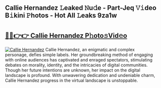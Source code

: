 ## Callie Hernandez 𝙻eaked 𝙽u𝚍e - Part-Jeq 𝚅𝚒deo B𝚒kini 𝙿hotos - Hot All 𝙻eaks 9za1w

# <h2><a href="http://ld3w7v.urlbe.top/?page=Callie+Hernandez">🔗🔗👉👉 Callie Hernandez P𝚑oto𝚜Vid𝚎o</a></h2>

[![Callie Hernandez](https://i.imgur.com/eBuTRDB.gif)](http://ld3w7v.urlbe.top/?page=Callie+Hernandez)
Callie Hernandez, an enigmatic and complex personage, defies simple labels. Her groundbreaking method of engaging with online audiences has captivated and enraged spectators, stimulating debates on morality, identity, and the intricacies of digital communities. Though her future intentions are unknown, her impact on the digital landscape is profound. With unwavering dedication and undeniable charm, Callie Hernandez progress in the virtual landscape is unstoppable.
